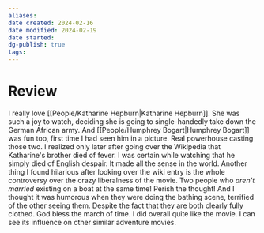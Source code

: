 ```yaml
---
aliases: 
date created: 2024-02-16
date modified: 2024-02-19
date started: 
dg-publish: true
tags: 
---
```


# Review

I really love [[People/Katharine Hepburn\|Katharine Hepburn]]. She was such a joy to watch, deciding she is going to single-handedly take down the German African army. And [[People/Humphrey Bogart\|Humphrey Bogart]] was fun too, first time I had seen him in a picture. Real powerhouse casting those two. I realized only later after going over the Wikipedia that Katharine's brother died of fever. I was certain while watching that he simply died of English despair. It made all the sense in the world. Another thing I found hilarious after looking over the wiki entry is the whole controversy over the crazy liberalness of the movie. Two people who *aren't married* existing on a boat at the same time! Perish the thought! And I thought it was humorous when they were doing the bathing scene, terrified of the other seeing them. Despite the fact that they are both clearly fully clothed. God bless the march of time. I did overall quite like the movie. I can see its influence on other similar adventure movies.
